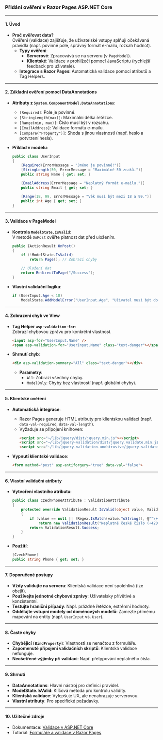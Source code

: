 
### Přidání ověření v Razor Pages ASP.NET Core

---

#### **1. Úvod**  

- **Proč ověřovat data?**  
  Ověření (validace) zajišťuje, že uživatelské vstupy splňují očekávaná pravidla (např. povinné pole, správný formát e-mailu, rozsah hodnot).  
  - **Typy ověření**:  
    - **Serverové**: Zpracovává se na serveru (v `PageModel`).  
    - **Klientské**: Validace v prohlížeči pomocí JavaScriptu (rychlejší feedback pro uživatele).  
  - **Integrace s Razor Pages**: Automatická validace pomocí atributů a Tag Helpers.

---

#### **2. Základní ověření pomocí DataAnnotations**  

- **Atributy z `System.ComponentModel.DataAnnotations`**:  
  - `[Required]`: Pole je povinné.  
  - `[StringLength(max)]`: Maximální délka řetězce.  
  - `[Range(min, max)]`: Číslo musí být v rozsahu.  
  - `[EmailAddress]`: Validace formátu e-mailu.  
  - `[Compare("Property")]`: Shoda s jinou vlastností (např. heslo a potvrzení hesla).  

- **Příklad v modelu**:  
  ```csharp
  public class UserInput
  {
      [Required(ErrorMessage = "Jméno je povinné!")]
      [StringLength(50, ErrorMessage = "Maximálně 50 znaků.")]
      public string Name { get; set; }

      [EmailAddress(ErrorMessage = "Neplatný formát e-mailu.")]
      public string Email { get; set; }

      [Range(18, 99, ErrorMessage = "Věk musí být mezi 18 a 99.")]
      public int Age { get; set; }
  }
  ```

---

#### **3. Validace v PageModel**  

- **Kontrola `ModelState.IsValid`**:  
  V metodě `OnPost` ověřte platnost dat před uložením.  
  ```csharp
  public IActionResult OnPost()
  {
      if (!ModelState.IsValid)
          return Page(); // Zobrazí chyby

      // Uložení dat
      return RedirectToPage("/Success");
  }
  ```

- **Vlastní validační logika**:  
  ```csharp
  if (UserInput.Age < 18)
      ModelState.AddModelError("UserInput.Age", "Uživatel musí být dospělý.");
  ```

---

#### **4. Zobrazení chyb ve View**  

- **Tag Helper `asp-validation-for`**:  
  Zobrazí chybovou zprávu pro konkrétní vlastnost.  
  ```html
  <input asp-for="UserInput.Name" />
  <span asp-validation-for="UserInput.Name" class="text-danger"></span>
  ```

- **Shrnutí chyb**:  
  ```html
  <div asp-validation-summary="All" class="text-danger"></div>
  ```
  - **Parametry**:  
    - `All`: Zobrazí všechny chyby.  
    - `ModelOnly`: Chyby bez vlastností (např. globální chyby).  

---

#### **5. Klientské ověření**  

- **Automatická integrace**:  
  - Razor Pages generuje HTML atributy pro klientskou validaci (např. `data-val-required`, `data-val-length`).  
  - Vyžaduje se připojení knihoven:  
    ```html
    <script src="~/lib/jquery/dist/jquery.min.js"></script>
    <script src="~/lib/jquery-validation/dist/jquery.validate.min.js"></script>
    <script src="~/lib/jquery-validation-unobtrusive/jquery.validate.unobtrusive.min.js"></script>
    ```

- **Vypnutí klientské validace**:  
  ```html
  <form method="post" asp-antiforgery="true" data-val="false">
  ```

---

#### **6. Vlastní validační atributy**  

- **Vytvoření vlastního atributu**:  
  ```csharp
  public class CzechPhoneAttribute : ValidationAttribute
  {
      protected override ValidationResult IsValid(object value, ValidationContext context)
      {
          if (value == null || !Regex.IsMatch(value.ToString(), @"^\+420\d{9}$"))
              return new ValidationResult("Neplatné české číslo (+420XXXXXXXXX).");
          return ValidationResult.Success;
      }
  }
  ```

- **Použití**:  
  ```csharp
  [CzechPhone]
  public string Phone { get; set; }
  ```

---

#### **7. Doporučené postupy**  

- **Vždy validujte na serveru**: Klientská validace není spolehlivá (lze obejít).  
- **Používejte jednotné chybové zprávy**: Uživatelsky přívětivé a konzistentní.  
- **Testujte hraniční případy**: Např. prázdné řetězce, extrémní hodnoty.  
- **Oddělujte vstupní modely od doménových modelů**: Zamezte přímému mapování na entity (např. `UserInput` vs. `User`).  

---

#### **8. Časté chyby**  

- **Chybějící `[BindProperty]`**: Vlastnosti se nenačtou z formuláře.  
- **Zapomenuté připojení validačních skriptů**: Klientská validace nefunguje.  
- **Neošetřené výjimky při validaci**: Např. přetypování neplatného čísla.  

---

#### **9. Shrnutí**  

- **DataAnnotations**: Hlavní nástroj pro definici pravidel.  
- **ModelState.IsValid**: Klíčová metoda pro kontrolu validity.  
- **Klientská validace**: Vylepšuje UX, ale nenahrazuje serverovou.  
- **Vlastní atributy**: Pro specifické požadavky.  

---

#### **10. Užitečné zdroje**  

- Dokumentace: [Validace v ASP.NET Core](https://learn.microsoft.com/cs-cz/aspnet/core/mvc/models/validation)  
- Tutoriál: [Formuláře a validace v Razor Pages](https://learn.microsoft.com/cs-cz/aspnet/core/tutorials/razor-pages/validation)
